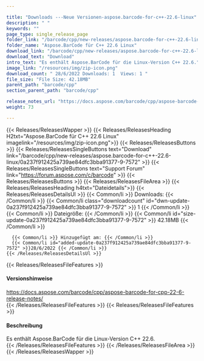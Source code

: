 ```yaml
---

title: "Downloads ---Neue Versionen-aspose.barcode-for-c++-22.6-linux"
description: " "
keywords: ""
page_type: single_release_page
folder_link: "/barcode/cpp/new-releases/aspose.barcode-for-c++-22.6-linux/"
folder_name: "Aspose.BarCode für C++ 22.6 Linux"
download_link: "/barcode/cpp/new-releases/aspose.barcode-for-c++-22.6-linux/0a237f912425a739ae84dfc3bba91377-9-7572"
download_text: "Download"
intro_text: "Es enthält Aspose.BarCode für die Linux-Version C++ 22.6."
image_link: "/resources/img/zip-icon.png"
download_count: " 28/6/2022 Downloads: 1  Views: 1 "
file_size: "File Size: 42.18MB"
parent_path: "barcode/cpp"
section_parent_path: "barcode/cpp"

release_notes_url: "https://docs.aspose.com/barcode/cpp/aspose-barcode-for-cpp-22-6-release-notes/"
weight: 73

---
```


{{< Releases/ReleasesWapper >}}
  {{< Releases/ReleasesHeading H2txt="Aspose.BarCode für C++ 22.6 Linux" imagelink="/resources/img/zip-icon.png">}}
  {{< Releases/ReleasesButtons >}}
    {{< Releases/ReleasesSingleButtons text="Download" link="/barcode/cpp/new-releases/aspose.barcode-for-c++-22.6-linux/0a237f912425a739ae84dfc3bba91377-9-7572" >}}
    {{< Releases/ReleasesSingleButtons text="Support Forum" link="https://forum.aspose.com/c/barcode" >}}
  {{< Releases/ReleasesButtons >}}
  {{< Releases/ReleasesFileArea >}}
    {{< Releases/ReleasesHeading h4txt="Dateidetails">}}
    {{< Releases/ReleasesDetailsUl >}}
      {{< Common/li >}} Downloads: {{< /Common/li >}}
      {{< Common/li class="downloadcount" id="dwn-update-0a237f912425a739ae84dfc3bba91377-9-7572" >}} 1 {{< /Common/li >}}
      {{< Common/li >}} Dateigröße: {{< /Common/li >}}
      {{< Common/li id="size-update-0a237f912425a739ae84dfc3bba91377-9-7572" >}} 42.18MB {{< /Common/li >}}

      {{< Common/li >}} Hinzugefügt am: {{< /Common/li >}}
      {{< Common/li id="added-update-0a237f912425a739ae84dfc3bba91377-9-7572" >}}28/6/2022 {{< /Common/li >}}
    {{< /Releases/ReleasesDetailsUl >}}

  {{< Releases/ReleasesFileFeatures >}}
      <h4>Versionshinweise</h4><div> <a href='https://docs.aspose.com/barcode/cpp/aspose-barcode-for-cpp-22-6-release-notes/'>https://docs.aspose.com/barcode/cpp/aspose-barcode-for-cpp-22-6-release-notes/</a></div>
  {{< /Releases/ReleasesFileFeatures >}}
  {{< Releases/ReleasesFileFeatures >}}
      <h4>Beschreibung</h4><div class="HTMLDescription"> Es enthält Aspose.BarCode für die Linux-Version C++ 22.6.</div>
  {{< /Releases/ReleasesFileFeatures >}}
 {{< /Releases/ReleasesFileArea >}}
{{< /Releases/ReleasesWapper >}}



